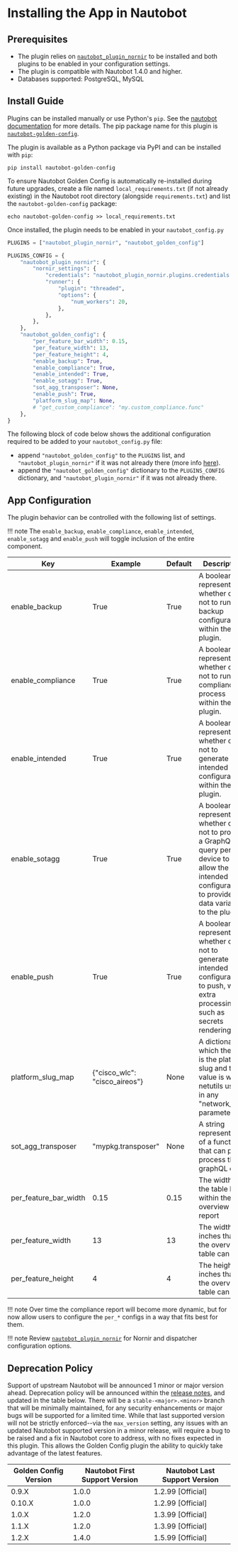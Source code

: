 # Installing the App in Nautobot

## Prerequisites

- The plugin relies on [`nautobot_plugin_nornir`](https://pypi.org/project/nautobot-plugin-nornir/) to be installed and both plugins to be enabled in your configuration settings.
- The plugin is compatible with Nautobot 1.4.0 and higher.
- Databases supported: PostgreSQL, MySQL

## Install Guide

Plugins can be installed manually or use Python's `pip`. See the [nautobot documentation](https://nautobot.readthedocs.io/en/latest/plugins/#install-the-package) for more details. The pip package name for this plugin is [`nautobot-golden-config`](https://pypi.org/project/nautobot-golden-config/).

The plugin is available as a Python package via PyPI and can be installed with `pip`:

```shell
pip install nautobot-golden-config
```

To ensure Nautobot Golden Config is automatically re-installed during future upgrades, create a file named `local_requirements.txt` (if not already existing) in the Nautobot root directory (alongside `requirements.txt`) and list the `nautobot-golden-config` package:

```shell
echo nautobot-golden-config >> local_requirements.txt
```

Once installed, the plugin needs to be enabled in your `nautobot_config.py`

```python
PLUGINS = ["nautobot_plugin_nornir", "nautobot_golden_config"]

PLUGINS_CONFIG = {
    "nautobot_plugin_nornir": {
        "nornir_settings": {
            "credentials": "nautobot_plugin_nornir.plugins.credentials.env_vars.CredentialsEnvVars",
            "runner": {
                "plugin": "threaded",
                "options": {
                    "num_workers": 20,
                },
            },
        },
    },
    "nautobot_golden_config": {
        "per_feature_bar_width": 0.15,
        "per_feature_width": 13,
        "per_feature_height": 4,
        "enable_backup": True,
        "enable_compliance": True,
        "enable_intended": True,
        "enable_sotagg": True,
        "sot_agg_transposer": None,
        "enable_push": True,
        "platform_slug_map": None,
        # "get_custom_compliance": "my.custom_compliance.func"
    },
}
```

The following block of code below shows the additional configuration required to be added to your `nautobot_config.py` file:

- append `"nautobot_golden_config"` to the `PLUGINS` list, and `"nautobot_plugin_nornir"` if it was not already there (more info [here](https://github.com/nautobot/nautobot-plugin-nornir)).
- append the `"nautobot_golden_config"` dictionary to the `PLUGINS_CONFIG` dictionary, and `"nautobot_plugin_nornir"` if it was not already there.

## App Configuration

The plugin behavior can be controlled with the following list of settings.

!!! note
    The `enable_backup`, `enable_compliance`, `enable_intended`, `enable_sotagg` and `enable_push` will toggle inclusion of the entire component.

| Key                   | Example                       | Default | Description                                                                                                                                              |
| --------------------- | ----------------------------- | ------- | -------------------------------------------------------------------------------------------------------------------------------------------------------- |
| enable_backup         | True                          | True    | A boolean to represent whether or not to run backup configurations within the plugin.                                                                    |
| enable_compliance     | True                          | True    | A boolean to represent whether or not to run the compliance process within the plugin.                                                                   |
| enable_intended       | True                          | True    | A boolean to represent whether or not to generate intended configurations within the plugin.                                                             |
| enable_sotagg         | True                          | True    | A boolean to represent whether or not to provide a GraphQL query per device to allow the intended configuration to provide data variables to the plugin. |
| enable_push           | True                          | True    | A boolean to represent whether or not to generate intended configurations to push, with extra processing such as secrets rendering.                      |
| platform_slug_map     | {"cisco_wlc": "cisco_aireos"} | None    | A dictionary in which the key is the platform slug and the value is what netutils uses in any "network_os" parameter.                                    |
| sot_agg_transposer    | "mypkg.transposer"            | None    | A string representation of a function that can post-process the graphQL data.                                                                            |
| per_feature_bar_width | 0.15                          | 0.15    | The width of the table bar within the overview report                                                                                                    |
| per_feature_width     | 13                            | 13      | The width in inches that the overview table can be.                                                                                                      |
| per_feature_height    | 4                             | 4       | The height in inches that the overview table can be.                                                                                                     |

!!! note
    Over time the compliance report will become more dynamic, but for now allow users to configure the `per_*` configs in a way that fits best for them.

!!! note
    Review [`nautobot_plugin_nornir`](https://pypi.org/project/nautobot-plugin-nornir/) for Nornir and dispatcher configuration options.

## Deprecation Policy

Support of upstream Nautobot will be announced 1 minor or major version ahead. Deprecation policy will be announced within the [release notes](../release_notes), and updated in the table below. There will be a `stable-<major>.<minor>` branch that will be minimally maintained, for any security enhancements or major bugs will be supported for a limited time. While that last supported version will not be strictly enforced--via the `max_version` setting, any issues with an updated Nautobot supported version in a minor release, will require a bug to be raised and a fix in Nautobot core to address, with no fixes expected in this plugin. This allows the Golden Config plugin the ability to quickly take advantage of the latest features.

| Golden Config Version | Nautobot First Support Version | Nautobot Last Support Version |
| --------------------- | ------------------------------ | ----------------------------- |
| 0.9.X                 | 1.0.0                          | 1.2.99 [Official]             |
| 0.10.X                | 1.0.0                          | 1.2.99 [Official]             |
| 1.0.X                 | 1.2.0                          | 1.3.99 [Official]             |
| 1.1.X                 | 1.2.0                          | 1.3.99 [Official]             |
| 1.2.X                 | 1.4.0                          | 1.5.99 [Official]             |
